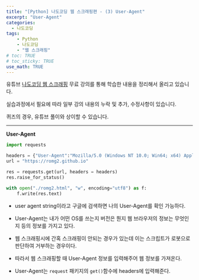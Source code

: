 ```yaml
---
title: "[Python] 나도코딩 웹 스크래핑편 - (3) User-Agent"
excerpt: "User-Agent"
categories: 
  - 나도코딩
tags: 
    - Python
    - 나도코딩
    - "웹 스크래핑"
# toc: TRUE
# toc_sticky: TRUE
use_math: TRUE
---
```


유튜브 [나도코딩 웹 스크래핑](https://www.youtube.com/watch?v=yQ20jZwDjTE&t=17499s) 무료 강의를 통해 학습한 내용을 정리해서 올리고 있습니다.

실습과정에서 필요에 따라 일부 강의 내용의 누락 및 추가, 수정사항이 있습니다.

퀴즈의 경우, 유튜브 풀이와 상이할 수 있습니다.

---


**User-Agent**

```python
import requests

headers = {"User-Agent":"Mozilla/5.0 (Windows NT 10.0; Win64; x64) AppleWebKit/537.36 (KHTML, like Gecko) Chrome/88.0.4324.104 Safari/537.36"}
url = "https://romg2.github.io"

res = requests.get(url, headers = headers)
res.raise_for_status()

with open("./romg2.html", "w", encoding="utf8") as f:
    f.write(res.text)
```

- user agent string이라고 구글에 검색하면 나의 User-Agent를 확인 가능하다.


- User-Agent는 내가 어떤 OS를 쓰는지 버전은 뭔지 웹 브라우저의 정보는 무엇인지 등의 정보를 가지고 있다.


- 웹 스크래핑시에 간혹 스크래핑이 안되는 경우가 있는데 이는 스크립트가 로봇으로 판단하여 거부하는 경우이다.


- 따라서 웹 스크래핑할 때 User-Agent 정보를 입력해주어 웹 정보를 가져온다.


- User-Agent는 `request` 패키지의 `get()`함수에 headers에 입력해준다.
